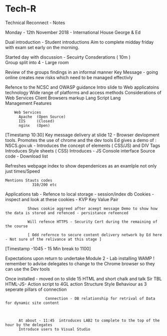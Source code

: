 # Tech-R
Technical Reconnect - Notes

Monday - 12th November 2018 - International House 
George & Ed

Dual introduction - Student introductions
Aim to complete midday friday with exam set early on the morning. 


Started day with discussion - Secuirty Consderations ( 10m )  
Group split into 4 - Large room 

Review of the groups findings in an informal manner 
Key Message - going online creates new risks which need to be managed effectivly 

Refence to the NCSC and OWASP guidance 
Intro slide to Web applicatoins technology 
  Wide range of platforms and access methods 
  Considerations of 
      Web Services
      Client Browsers
      markup Lang
      Script Lang   
      Management Features
      
        Web Services
          Apache  (Open Source)
          IIS     (Closed)
          nginx   (Open)
          
          
  [Timestamp 10:30]
  Key message delivery at slide 12 - 
  Browser devlopment tools. Promotes the use of chrome and the dev tools 
  Ed gives a demo of 
                    : NSCS.gov.uk - 
                    Introduces the concept of elements ( CSS/JS) and DIV Tags 
                    Introduces Style sheets ( CSS) 
                    Introduces  - JS Console interface
                    Source code - Download list 
                    
  Refreshes webpage index to show dependenices as an examlple not only just times/Speed 
    
    Mentions Stauts codes 
                310/200 etc 
                
                
   Applications tab - 
              Refence to local storage - session/index db
              Cookies - inspect and look at these cookies - KVP  Key Value Pair
              
              Shows cookie aggreed after aceept message Demo to show how the data is stored and refenced - persistance refeenced
              
              Will refence HTTPS - Security Cert during the remaining of the course 
              
              [ Odd refernce to secure content delivery network by Ed here - Not sure of the relivance at this stage ]
              

[Timestamp -1045 - 15 Min break to 1100]

Expectations upon return to undertake Module 2 - Lab installing WAMP
  ! remember to advise delegates to change to the Chrome browser so they can use the Dev tools 
  
  Once installed - moved on to slide 15 HTML and short chalk and talk Sir TBL
  HTML-JS- Action script to 4GL action
          Structure
          Style
          Behaviour as 3 seperate pillars of connection 
          
                      Connection - DB relationship for retrival of Data for dynamic site content 
                      
                         
             
          At about - 11:45  introduces LAB2 to complete to the top of the hour by the delegates 
          Introduce users to Visual Studio 
          

              
              
                    
                    
                    
                     
                    
                    
                    
                    
                    


      
      
